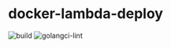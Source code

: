 # docker-lambda-deploy

![build](https://github.com/masoudkarimif/docker-lambda-deploy/actions/workflows/build.yml/badge.svg)
![golangci-lint](https://github.com/masoudkarimif/docker-lambda-deploy/actions/workflows/golangci-lint.yml/badge.svg)
